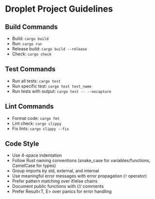 # Droplet Project Guidelines

## Build Commands
- Build: `cargo build`
- Run: `cargo run`
- Release build: `cargo build --release`
- Check: `cargo check`

## Test Commands
- Run all tests: `cargo test`
- Run specific test: `cargo test test_name`
- Run tests with output: `cargo test -- --nocapture`

## Lint Commands
- Format code: `cargo fmt`
- Lint check: `cargo clippy`
- Fix lints: `cargo clippy --fix`

## Code Style
- Use 4-space indentation
- Follow Rust naming conventions (snake_case for variables/functions, CamelCase for types)
- Group imports by std, external, and internal
- Use meaningful error messages with error propagation (`?` operator)
- Prefer pattern matching over if/else chains
- Document public functions with /// comments
- Prefer Result<T, E> over panics for error handling